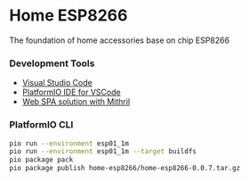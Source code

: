 # Home ESP8266
The foundation of home accessories base on chip ESP8266

### Development Tools
- [Visual Studio Code](https://code.visualstudio.com/)
- [PlatformIO IDE for VSCode](https://marketplace.visualstudio.com/items?itemName=platformio.platformio-ide)
- [Web SPA solution with Mithril](https://mithril.js.org/)

### PlatformIO CLI
```bash
pio run --environment esp01_1m
pio run --environment esp01_1m --target buildfs
pio package pack
pio package publish home-esp8266/home-esp8266-0.0.7.tar.gz
```
